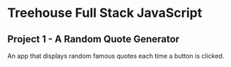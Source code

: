 # Treehouse Full Stack JavaScript
## Project 1 - A Random Quote Generator

An app that displays random famous quotes each time a button is clicked. 